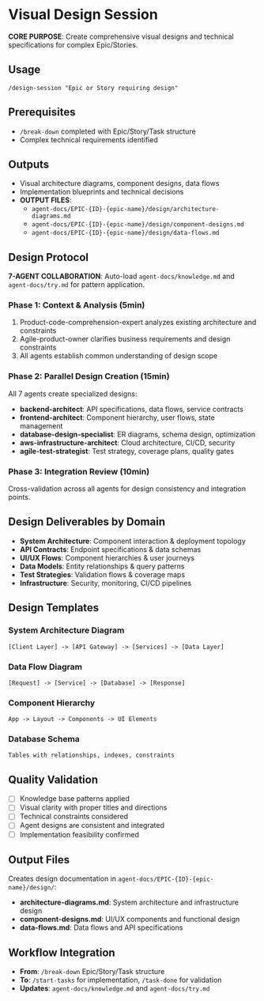 # Visual Design Session

**CORE PURPOSE**: Create comprehensive visual designs and technical specifications for complex Epic/Stories.

## Usage
```
/design-session "Epic or Story requiring design"
```

## Prerequisites
- `/break-down` completed with Epic/Story/Task structure
- Complex technical requirements identified

## Outputs
- Visual architecture diagrams, component designs, data flows
- Implementation blueprints and technical decisions
- **OUTPUT FILES**: 
  - `agent-docs/EPIC-{ID}-{epic-name}/design/architecture-diagrams.md`
  - `agent-docs/EPIC-{ID}-{epic-name}/design/component-designs.md`
  - `agent-docs/EPIC-{ID}-{epic-name}/design/data-flows.md`

## Design Protocol

**7-AGENT COLLABORATION**: Auto-load `agent-docs/knowledge.md` and `agent-docs/try.md` for pattern application.

### Phase 1: Context & Analysis (5min)
1. Product-code-comprehension-expert analyzes existing architecture and constraints
2. Agile-product-owner clarifies business requirements and design constraints
3. All agents establish common understanding of design scope

### Phase 2: Parallel Design Creation (15min)
All 7 agents create specialized designs:

- **backend-architect**: API specifications, data flows, service contracts
- **frontend-architect**: Component hierarchy, user flows, state management
- **database-design-specialist**: ER diagrams, schema design, optimization
- **aws-infrastructure-architect**: Cloud architecture, CI/CD, security
- **agile-test-strategist**: Test strategy, coverage plans, quality gates

### Phase 3: Integration Review (10min)
Cross-validation across all agents for design consistency and integration points.

## Design Deliverables by Domain

- **System Architecture**: Component interaction & deployment topology
- **API Contracts**: Endpoint specifications & data schemas  
- **UI/UX Flows**: Component hierarchies & user journeys
- **Data Models**: Entity relationships & query patterns
- **Test Strategies**: Validation flows & coverage maps
- **Infrastructure**: Security, monitoring, CI/CD pipelines

## Design Templates

### System Architecture Diagram
```
[Client Layer] -> [API Gateway] -> [Services] -> [Data Layer]
```

### Data Flow Diagram  
```
[Request] -> [Service] -> [Database] -> [Response]
```

### Component Hierarchy
```
App -> Layout -> Components -> UI Elements
```

### Database Schema
```
Tables with relationships, indexes, constraints
```

## Quality Validation

- [ ] Knowledge base patterns applied
- [ ] Visual clarity with proper titles and directions
- [ ] Technical constraints considered
- [ ] Agent designs are consistent and integrated
- [ ] Implementation feasibility confirmed

## Output Files

Creates design documentation in `agent-docs/EPIC-{ID}-{epic-name}/design/`:
- **architecture-diagrams.md**: System architecture and infrastructure design
- **component-designs.md**: UI/UX components and functional design
- **data-flows.md**: Data flows and API specifications

## Workflow Integration

- **From**: `/break-down` Epic/Story/Task structure
- **To**: `/start-tasks` for implementation, `/task-done` for validation
- **Updates**: `agent-docs/knowledge.md` and `agent-docs/try.md`